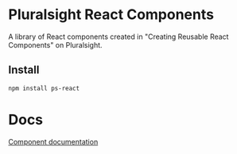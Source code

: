 # Pluralsight React Components

A library of React components created in "Creating Reusable React Components" on Pluralsight.

## Install
```
npm install ps-react
```

# Docs
[Component documentation](https://arnarleifs.github.io/ps-react-arnar)